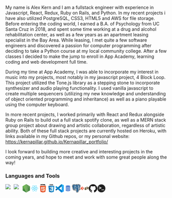 

My name is Alex Kern and I am a fullstack engineer with experience in Javascript, React, Redux, Ruby on Rails, and Python. In my recent projects i have also utilized PostgreSQL, CSS3, HTML5 and AWS for file storage. Before entering the coding world, I earned a B.A. of Psychology from UC Santa Cruz in 2018, and spent some time working at a drug and alcohol rehabilitation center, as well as a few years as an apartment leasing specialist in the Bay Area. While leasing, I met quite a few software engineers and discovered a passion for computer programming after deciding to take a Python course at my local community college. After a few classes I decided to make the jump to enroll in App Academy, learning coding and web development full time. 

During my time at App Academy, I was able to incorporate my interest in music into my projects, most notably in my javascript project, 4 Block Loop. This project utilized the Tone.js library as a stepping stone to incorporate synthesizer and audio playing functionality. I used vanilla javascript to create multiple sequencers (utilizing my new knowledge and understanding of object oriented programming and inheritance) as well as a piano playable using the computer keyboard.

In more recent projects, I worked primarily with React and Redux alongside Ruby on Rails to build out a full stack spotify clone, as well as a MERN stack group project about drawing and artistic collaboration, regardless of artistic ability. Both of these full stack projects are currently hosted on Heroku, with links available in my Github repos, or my personal website: https://kernapillar.github.io/Kernapillar_portfolio/

I look forward to building more creative and interesting projects in the coming years, and hope to meet and work with some great people along the way!


### **Languages and Tools**
<img align="left" width="26px" src="https://raw.githubusercontent.com/jmnote/z-icons/master/svg/ruby.svg" />
<img align="left" width="26px" src="https://raw.githubusercontent.com/jmnote/z-icons/master/svg/javascript.svg" />
<img align="left" width="26px" src="https://raw.githubusercontent.com/github/explore/80688e429a7d4ef2fca1e82350fe8e3517d3494d/topics/nodejs/nodejs.png" />
<img align="left" width="26px" src="https://raw.githubusercontent.com/github/explore/80688e429a7d4ef2fca1e82350fe8e3517d3494d/topics/react/react.png" />
<img align="left" width="26px" src="https://raw.githubusercontent.com/github/explore/80688e429a7d4ef2fca1e82350fe8e3517d3494d/topics/html/html.png" />
<img align="left" width="26px" src="https://raw.githubusercontent.com/github/explore/80688e429a7d4ef2fca1e82350fe8e3517d3494d/topics/css/css.png" />
<img align="left" width="26px" src="https://raw.githubusercontent.com/github/explore/80688e429a7d4ef2fca1e82350fe8e3517d3494d/topics/visual-studio-code/visual-studio-code.png" />
<img align="left" width="26px" src="https://raw.githubusercontent.com/github/explore/80688e429a7d4ef2fca1e82350fe8e3517d3494d/topics/sql/sql.png" />
<img align="left" width="26px" src="https://raw.githubusercontent.com/github/explore/80688e429a7d4ef2fca1e82350fe8e3517d3494d/topics/postgresql/postgresql.png" />
<img align="left" width="26px" src="https://raw.githubusercontent.com/github/explore/80688e429a7d4ef2fca1e82350fe8e3517d3494d/topics/git/git.png" />
<img align="left" width="26px" src="https://raw.githubusercontent.com/github/explore/78df643247d429f6cc873026c0622819ad797942/topics/github/github.png" />
<img align="left" width="26px" src="https://raw.githubusercontent.com/github/explore/80688e429a7d4ef2fca1e82350fe8e3517d3494d/topics/terminal/terminal.png" />
